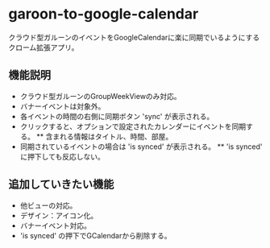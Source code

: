 ﻿# garoon-to-google-calendar
クラウド型ガルーンのイベントをGoogleCalendarに楽に同期でいるようにするクローム拡張アプリ。

## 機能説明
* クラウド型ガルーンのGroupWeekViewのみ対応。
* バナーイベントは対象外。
* 各イベントの時間の右側に同期ボタン 'sync' が表示される。
* クリックすると、オプションで設定されたカレンダーにイベントを同期する。
** 含まれる情報はタイトル、時間、部屋。
* 同期されているイベントの場合は 'is synced' が表示される。
** 'is synced' に押下しても反応しない。

## 追加していきたい機能
* 他ビューの対応。
* デザイン：アイコン化。
* バナーイベント対応。
* 'is synced' の押下でGCalendarから削除する。
